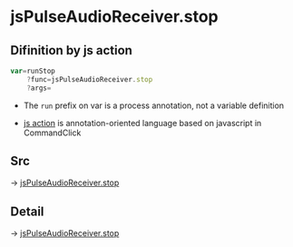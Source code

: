 # jsPulseAudioReceiver.stop

## Difinition by js action

```js.js
var=runStop
	?func=jsPulseAudioReceiver.stop
	?args=

```

- The `run` prefix on var is a process annotation, not a variable definition

- [js action](#) is annotation-oriented language based on javascript in CommandClick

## Src

-> [jsPulseAudioReceiver.stop](https://github.com/puutaro/CommandClick/blob/master/app/src/main/java/com/puutaro/commandclick/fragment_lib/terminal_fragment/js_interface/JsPulseAudioReceiver.kt#L43)

## Detail

-> [jsPulseAudioReceiver.stop](https://github.com/puutaro/CommandClick/blob/master/md/developer/js_interface/details/JsPulseAudioReceiver/stop.md)

